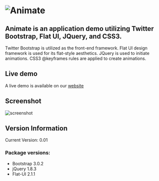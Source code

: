 # ![Animate](https://raw.github.com/andyfrith/Animate/master/media/Animate.png)

## Animate is an application demo utilizing Twitter Bootstrap, Flat UI, JQuery, and CSS3.

Twitter Bootstrap is utilized as the front-end framework. Flat UI design framework is used for its flat-style aesthetics. JQuery is used to initiate animations. CSS3 @keyframes rules are applied to create animations.
## Live demo

A live demo is available on our [website](http://demo.goodapplemedia.com/AppleCSS3Animate.html)

## Screenshot

![screenshot](https://raw.github.com/andyfrith/Animate/master/media/AnimateScreenshot.png)

## Version Information

Current Version: 0.01

### Package versions:

- Bootstrap 3.0.2
- jQuery 1.8.3
- Flat-UI 2.1.1